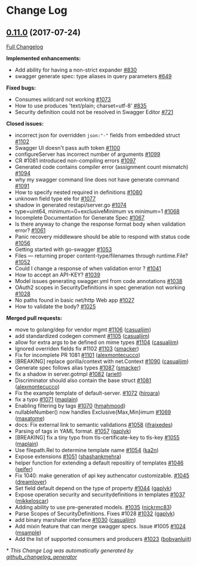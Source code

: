 # Change Log

## [0.11.0](https://github.com/joomcode/joompro-go-swagger/tree/0.11.0) (2017-07-24)
[Full Changelog](https://github.com/joomcode/joompro-go-swagger/compare/0.10.0...0.11.0)

**Implemented enhancements:**

- Add ability for having a non-strict expander  [\#830](https://github.com/joomcode/joompro-go-swagger/issues/830)
- swagger generate spec: type aliases in query parameters [\#649](https://github.com/joomcode/joompro-go-swagger/issues/649)

**Fixed bugs:**

- Consumes wildcard not working [\#1073](https://github.com/joomcode/joompro-go-swagger/issues/1073)
- How to use produces 'text/plain; charset=utf-8' [\#835](https://github.com/joomcode/joompro-go-swagger/issues/835)
- Security definition could not be resolved in Swagger Editor [\#721](https://github.com/joomcode/joompro-go-swagger/issues/721)

**Closed issues:**

-  incorrect json for overridden `json:"-"` fields from embedded struct [\#1102](https://github.com/joomcode/joompro-go-swagger/issues/1102)
- Swagger UI doesn't pass auth token [\#1100](https://github.com/joomcode/joompro-go-swagger/issues/1100)
- configureServer has incorrect number of arguments [\#1099](https://github.com/joomcode/joompro-go-swagger/issues/1099)
- CR \#1081 introduced non-compiling errors [\#1097](https://github.com/joomcode/joompro-go-swagger/issues/1097)
- Generated code contains compiler error \(assignment count mismatch\) [\#1094](https://github.com/joomcode/joompro-go-swagger/issues/1094)
- why my swagger command line does not have generate command [\#1091](https://github.com/joomcode/joompro-go-swagger/issues/1091)
- How to specify nested required in definitions [\#1080](https://github.com/joomcode/joompro-go-swagger/issues/1080)
- unknown field type ele for [\#1077](https://github.com/joomcode/joompro-go-swagger/issues/1077)
- shadow in generated restapi/server.go [\#1074](https://github.com/joomcode/joompro-go-swagger/issues/1074)
- type=uint64, minimum=0+exclusiveMinimum vs minimum=1 [\#1068](https://github.com/joomcode/joompro-go-swagger/issues/1068)
- Incomplete Documentation for Generate Spec [\#1067](https://github.com/joomcode/joompro-go-swagger/issues/1067)
- Is there anyway to change the response format body when validation error? [\#1061](https://github.com/joomcode/joompro-go-swagger/issues/1061)
- Panic recovery middleware should be able to respond with status code [\#1056](https://github.com/joomcode/joompro-go-swagger/issues/1056)
- Getting started with go-swagger [\#1053](https://github.com/joomcode/joompro-go-swagger/issues/1053)
- Files — returning proper content-type/filenames through runtime.File? [\#1052](https://github.com/joomcode/joompro-go-swagger/issues/1052)
- Could I change a response of when validation error ? [\#1041](https://github.com/joomcode/joompro-go-swagger/issues/1041)
- How to accept an API-KEY? [\#1039](https://github.com/joomcode/joompro-go-swagger/issues/1039)
- Model issues generating swagger.yml from code annotations [\#1038](https://github.com/joomcode/joompro-go-swagger/issues/1038)
- OAuth2 scopes in SecurityDefinitions in spec generation not working [\#1028](https://github.com/joomcode/joompro-go-swagger/issues/1028)
- No paths found in basic net/http Web app [\#1027](https://github.com/joomcode/joompro-go-swagger/issues/1027)
- How to validate the body? [\#1025](https://github.com/joomcode/joompro-go-swagger/issues/1025)

**Merged pull requests:**

- move to golang/dep for vendor mgmt [\#1106](https://github.com/joomcode/joompro-go-swagger/pull/1106) ([casualjim](https://github.com/casualjim))
- add standardized codegen comment [\#1105](https://github.com/joomcode/joompro-go-swagger/pull/1105) ([casualjim](https://github.com/casualjim))
- allow for extra args to be defined on mime types [\#1104](https://github.com/joomcode/joompro-go-swagger/pull/1104) ([casualjim](https://github.com/casualjim))
- Ignored overriden fields fix \#1102 [\#1103](https://github.com/joomcode/joompro-go-swagger/pull/1103) ([smacker](https://github.com/smacker))
- Fix for incomplete PR 1081 [\#1101](https://github.com/joomcode/joompro-go-swagger/pull/1101) ([alexmontecucco](https://github.com/alexmontecucco))
- \[BREAKING\] replace gorilla/context with net.Context [\#1090](https://github.com/joomcode/joompro-go-swagger/pull/1090) ([casualjim](https://github.com/casualjim))
- Generate spec follows alias types [\#1087](https://github.com/joomcode/joompro-go-swagger/pull/1087) ([smacker](https://github.com/smacker))
- fix a shadow in server.gotmpl [\#1082](https://github.com/joomcode/joompro-go-swagger/pull/1082) ([arielt](https://github.com/arielt))
- Discriminator should also contain the base struct [\#1081](https://github.com/joomcode/joompro-go-swagger/pull/1081) ([alexmontecucco](https://github.com/alexmontecucco))
- Fix the example template of default-server. [\#1072](https://github.com/joomcode/joompro-go-swagger/pull/1072) ([hiroara](https://github.com/hiroara))
- fix a typo [\#1071](https://github.com/joomcode/joompro-go-swagger/pull/1071) ([maplain](https://github.com/maplain))
- Enabling filtering by tags [\#1070](https://github.com/joomcode/joompro-go-swagger/pull/1070) ([hmahmood](https://github.com/hmahmood))
- nullableNumber\(\) now handles Exclusive{Max,Min}imum [\#1069](https://github.com/joomcode/joompro-go-swagger/pull/1069) ([maxatome](https://github.com/maxatome))
- docs: Fix external link to semantic validations [\#1058](https://github.com/joomcode/joompro-go-swagger/pull/1058) ([ifraixedes](https://github.com/ifraixedes))
- Parsing of tags in YAML format. [\#1057](https://github.com/joomcode/joompro-go-swagger/pull/1057) ([gaplyk](https://github.com/gaplyk))
- \[BREAKING\] fix a tiny typo from tls-certificate-key to tls-key [\#1055](https://github.com/joomcode/joompro-go-swagger/pull/1055) ([maplain](https://github.com/maplain))
- Use filepath.Rel to determine template name [\#1054](https://github.com/joomcode/joompro-go-swagger/pull/1054) ([ka2n](https://github.com/ka2n))
- Expose extensions [\#1051](https://github.com/joomcode/joompro-go-swagger/pull/1051) ([shashankmehra](https://github.com/shashankmehra))
- helper function for extending a default repositiry of templates [\#1046](https://github.com/joomcode/joompro-go-swagger/pull/1046) ([seifer](https://github.com/seifer))
- Fix 1040: make generation of api key authencator customizable. [\#1045](https://github.com/joomcode/joompro-go-swagger/pull/1045) ([dreamlover](https://github.com/dreamlover))
- Set field default depend on the type of property [\#1044](https://github.com/joomcode/joompro-go-swagger/pull/1044) ([gaplyk](https://github.com/gaplyk))
- Expose operation security and securitydefinitions in templates [\#1037](https://github.com/joomcode/joompro-go-swagger/pull/1037) ([mikkeloscar](https://github.com/mikkeloscar))
- Adding ability to use pre-generated models. [\#1035](https://github.com/joomcode/joompro-go-swagger/pull/1035) ([nickrmc83](https://github.com/nickrmc83))
- Parse Scopes of SecurityDefinitions. Fixes \#1028 [\#1032](https://github.com/joomcode/joompro-go-swagger/pull/1032) ([gaplyk](https://github.com/gaplyk))
- add binary marshaler interface [\#1030](https://github.com/joomcode/joompro-go-swagger/pull/1030) ([casualjim](https://github.com/casualjim))
- Add mixin feature that can merge swagger specs. Issue \#1005 [\#1024](https://github.com/joomcode/joompro-go-swagger/pull/1024) ([msample](https://github.com/msample))
- Add the list of supported consumers and producers [\#1023](https://github.com/joomcode/joompro-go-swagger/pull/1023) ([bobvanluijt](https://github.com/bobvanluijt))



\* *This Change Log was automatically generated by [github_changelog_generator](https://github.com/skywinder/Github-Changelog-Generator)*
